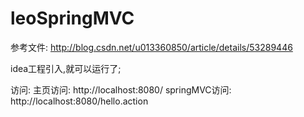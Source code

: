 # leoSpringMVC

参考文件: http://blog.csdn.net/u013360850/article/details/53289446


idea工程引入,就可以运行了;

访问:
  主页访问:         http://localhost:8080/
  springMVC访问:    http://localhost:8080/hello.action
